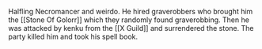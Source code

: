 Halfling Necromancer and weirdo. He hired graverobbers who brought him the [[Stone Of Golorr]] which they randomly found graverobbing. Then he was attacked by kenku from the [[X Guild]] and surrendered the stone. The party killed him and took his spell book.